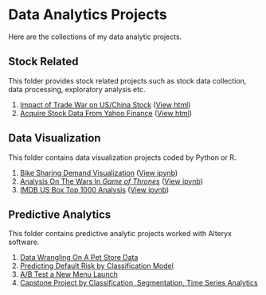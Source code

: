 # Data Analytics Projects
Here are the collections of my data analytic projects.

## Stock Related
This folder provides stock related projects such as stock data collection, data processing, exploratory analysis etc.
1. [Impact of Trade War on US/China Stock](https://github.com/rickyzhangwl/data_analytic_projects/tree/master/stock_related/impact_of_trade_war) ([View html](https://nbviewer.jupyter.org/github/rickyzhangwl/data_analytic_projects/blob/master/stock_related/impact_of_trade_war/trade_war_stock_v2.html))
2. [Acquire Stock Data From Yahoo Finance](https://github.com/rickyzhangwl/data_analytic_projects/tree/master/stock_related/bat_vs_fag) ([View html](https://nbviewer.jupyter.org/github/rickyzhangwl/data_analytic_projects/blob/master/stock_related/bat_vs_fag/bat_vs_fag.html))

## Data Visualization
This folder contains data visualization projects coded by Python or R.
1. [Bike Sharing Demand Visualization](https://github.com/rickyzhangwl/data_analytic_projects/tree/master/data_visualization/bike_sharing_demand) ([View ipynb](https://nbviewer.jupyter.org/github/rickyzhangwl/data_analytic_projects/blob/master/data_visualization/bike_sharing_demand/bike_sharing_viz_cn.ipynb))
2. [Analysis On The Wars In _Game of Thrones_](https://github.com/rickyzhangwl/data_analytic_projects/tree/master/data_visualization/game_of_thrones) ([View ipynb](https://nbviewer.jupyter.org/github/rickyzhangwl/data_analytic_projects/blob/master/data_visualization/game_of_thrones/Game_of_thrones_battle_analysis.ipynb))
3. [IMDB US Box Top 1000 Analysis](https://github.com/rickyzhangwl/data_analytic_projects/tree/master/data_visualization/imdb_topbox1000) ([View ipynb](https://nbviewer.jupyter.org/github/rickyzhangwl/data_analytic_projects/blob/master/data_visualization/imdb_topbox1000/IMDB_topbox1000_analysis.ipynb))

## Predictive Analytics
This folder contains predictive analytic projects worked with Alteryx software.
1. [Data Wrangling On A Pet Store Data](https://github.com/rickyzhangwl/data_analytic_projects/tree/master/predictive_analytics/data_wrangling)
2. [Predicting Default Risk by Classification Model](https://github.com/rickyzhangwl/data_analytic_projects/tree/master/predictive_analytics/classification)
3. [A/B Test a New Menu Launch](https://github.com/rickyzhangwl/data_analytic_projects/tree/master/predictive_analytics/ab_test)
4. [Capstone Project by Classification, Segmentation, Time Series Analytics](https://github.com/rickyzhangwl/data_analytic_projects/tree/master/predictive_analytics/capstone_project)
